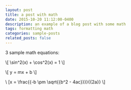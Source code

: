```yaml
---
layout: post
title: a post with math
date: 2015-10-20 11:12:00-0400
description: an example of a blog post with some math
tags: formatting math
categories: sample-posts
related_posts: false
---
```


3 sample math equations:

\\[ \sin^2(x) + \cos^2(x) = 1 \\]

\\[ y = mx + b \\]

\\ [x = \frac{{-b \pm \sqrt{{b^2 - 4ac}}}}{{2a}} \\]
